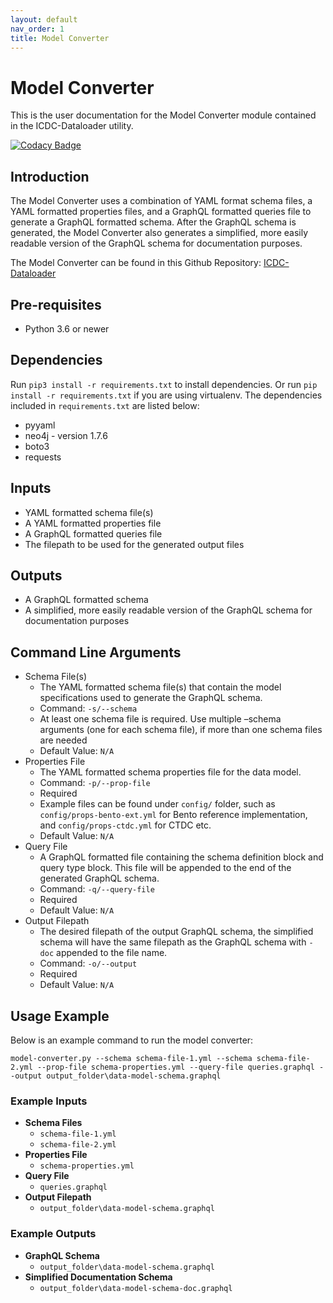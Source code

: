 ```yaml
---
layout: default
nav_order: 1
title: Model Converter
---
```

# Model Converter
This is the user documentation for the Model Converter module contained in the ICDC-Dataloader utility.

[![Codacy Badge](https://app.codacy.com/project/badge/Grade/f4d5afb8403642dbab917cb4aa4ef47d)](https://www.codacy.com/gh/CBIIT/icdc-dataloader?utm_source=github.com&amp;utm_medium=referral&amp;utm_content=CBIIT/icdc-dataloader&amp;utm_campaign=Badge_Grade)

## Introduction
The Model Converter uses a combination of YAML format schema files, a YAML formatted properties files, and a GraphQL formatted queries file to generate a GraphQL formatted schema. After the GraphQL schema is generated, the Model Converter also generates a simplified, more easily readable version of the GraphQL schema for documentation purposes.

The Model Converter can be found in this Github Repository: [ICDC-Dataloader](https://github.com/CBIIT/icdc-dataloader)

## Pre-requisites
* Python 3.6 or newer

## Dependencies
Run ```pip3 install -r requirements.txt``` to install dependencies. Or run ```pip install -r requirements.txt``` if you are using virtualenv. The dependencies included in ````requirements.txt```` are listed below:

* pyyaml
* neo4j - version 1.7.6
* boto3
* requests

## Inputs

* YAML formatted schema file(s)
* A YAML formatted properties file
* A GraphQL formatted queries file
* The filepath to be used for the generated output files

## Outputs

* A GraphQL formatted schema
* A simplified, more easily readable version of the GraphQL schema for documentation purposes

## Command Line Arguments

* Schema File(s)
    * The YAML formatted schema file(s) that contain the model specifications used to generate the GraphQL schema.
    * Command: ````-s/--schema````
    * At least one schema file is required. Use multiple –schema arguments (one for each schema file), if more than one schema files are needed
    * Default Value: ````N/A````
* Properties File
    * The YAML formatted schema properties file for the data model.
    * Command: ````-p/--prop-file````
    * Required
    * Example files can be found under ````config/```` folder, such as  ````config/props-bento-ext.yml```` for Bento reference implementation, and ````config/props-ctdc.yml```` for CTDC etc.
    * Default Value: ````N/A````
* Query File
    * A GraphQL formatted file containing the schema definition block and query type block. This file will be appended to the end of the generated GraphQL schema.
    * Command: ````-q/--query-file````
    * Required
    * Default Value: ````N/A````
* Output Filepath
    * The desired filepath of the output GraphQL schema, the simplified schema will have the same filepath as the GraphQL schema with ````-doc```` appended to the file name.
    * Command: ````-o/--output````
    * Required
    * Default Value: ````N/A````

## Usage Example
Below is an example command to run the model converter:
````
model-converter.py --schema schema-file-1.yml --schema schema-file-2.yml --prop-file schema-properties.yml --query-file queries.graphql --output output_folder\data-model-schema.graphql
````

### Example Inputs

* **Schema Files**
    * ````schema-file-1.yml````
    * ````schema-file-2.yml````
* **Properties File**
    * ````schema-properties.yml````
* **Query File**
    * ````queries.graphql````
* **Output Filepath**
    * ````output_folder\data-model-schema.graphql````

### Example Outputs

* **GraphQL Schema**
    * ````output_folder\data-model-schema.graphql````
* **Simplified Documentation Schema**
    * ````output_folder\data-model-schema-doc.graphql````
